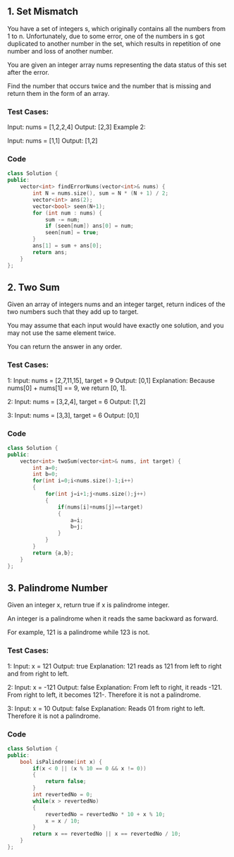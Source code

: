 ## 1. Set Mismatch

You have a set of integers s, which originally contains all the numbers from 1 to n. Unfortunately, due to some error, one of the numbers in s got duplicated to another number in the set, which results in repetition of one number and loss of another number.

You are given an integer array nums representing the data status of this set after the error.

Find the number that occurs twice and the number that is missing and return them in the form of an array.


### Test Cases:

Input: nums = [1,2,2,4]
Output: [2,3]
Example 2:

Input: nums = [1,1]
Output: [1,2]

### Code

```c++
class Solution {
public:
    vector<int> findErrorNums(vector<int>& nums) {
        int N = nums.size(), sum = N * (N + 1) / 2;
        vector<int> ans(2);
        vector<bool> seen(N+1);
        for (int num : nums) {
            sum -= num;
            if (seen[num]) ans[0] = num;
            seen[num] = true;
        }
        ans[1] = sum + ans[0];
        return ans;
    }
};
```


## 2. Two Sum

Given an array of integers nums and an integer target, return indices of the two numbers such that they add up to target.

You may assume that each input would have exactly one solution, and you may not use the same element twice.

You can return the answer in any order.

 

### Test Cases:

1:
Input: nums = [2,7,11,15], target = 9
Output: [0,1]
Explanation: Because nums[0] + nums[1] == 9, we return [0, 1].

2:
Input: nums = [3,2,4], target = 6
Output: [1,2]

3:
Input: nums = [3,3], target = 6
Output: [0,1]
 
### Code

```c++
class Solution {
public:
    vector<int> twoSum(vector<int>& nums, int target) {
        int a=0;
        int b=0;
        for(int i=0;i<nums.size()-1;i++)
        {
            for(int j=i+1;j<nums.size();j++)
            {
                if(nums[i]+nums[j]==target)
                {
                    a=i;
                    b=j;
                }
            }
        }
        return {a,b};
    }
};
```

## 3. Palindrome Number

Given an integer x, return true if x is palindrome integer.

An integer is a palindrome when it reads the same backward as forward.

For example, 121 is a palindrome while 123 is not.

### Test Cases:

1:
Input: x = 121
Output: true
Explanation: 121 reads as 121 from left to right and from right to left.

2:
Input: x = -121
Output: false
Explanation: From left to right, it reads -121. From right to left, it becomes 121-. Therefore it is not a palindrome.

3:
Input: x = 10
Output: false
Explanation: Reads 01 from right to left. Therefore it is not a palindrome.
 
### Code

```c++
class Solution {
public:
    bool isPalindrome(int x) {
        if(x < 0 || (x % 10 == 0 && x != 0))
        {
            return false;
        }
        int revertedNo = 0;
        while(x > revertedNo)
        {
            revertedNo = revertedNo * 10 + x % 10;
            x = x / 10;
        }
        return x == revertedNo || x == revertedNo / 10;
    }
};
```
